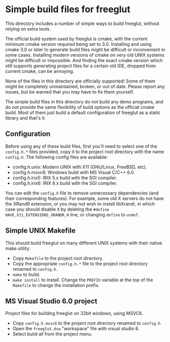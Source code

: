 Simple build files for freeglut
===============================
This directory includes a number of simple ways to build freeglut, without
relying on extra tools.

The official build system used by freeglut is cmake, with the current minimum
cmake version required being set to 3.0. Installing and using cmake 3.0 or later
to generate build files might be difficult or inconvenient in some cases.
Installing modern versions of cmake on very old UNIX systems might be difficult
or impossible. And finding the exact cmake version which still supports
generating project files for a certain old IDE, dropped from current cmake, can
be annoying.

None of the files in this directory are officially supported! Some of them might
be completely unmaintained, broken, or out of date. Please report any issues,
but be warned that you may have to fix them yourself.

The simple build files in this directory do not build any demo programs, and do
not provide the same flexibility of build options as the official cmake build.
Most of them just build a default configuration of freeglut as a static library
and that's it.

Configuration
-------------
Before using any of these build files, first you'll need to select one of the
`config.h.*` files provided, copy it to the project root directory with the name
`config.h`. The following config files are available:

  - config.h.unix: Modern UNIX with X11 (GNU/Linux, FreeBSD, etc).
  - config.h.msvc6: Windows build with MS Visual C/C++ 6.0.
  - config.h.irix5: IRIX 5.x build with the SGI compiler.
  - config.h.irix6: IRIX 6.x build with the SGI compiler.

You can edit the `config.h` file to remove unnecessary dependencies (and their
corresponding features). For example, some old X servers do not have the XRandR
extension, or you may not wish to install libXrandr, in which case you should
disable it by deleting the `#define HAVE_X11_EXTENSIONS_XRANDR_H` line, or
changing `define` to `undef`.

Simple UNIX Makefile
--------------------
This should build freeglut on many different UNIX systems with their native
make utility.

  - Copy `Makefile` to the project root directory.
  - Copy the appropriate `config.h.*` file to the project root directory renamed
    to `config.h`.
  - `make` to build.
  - `make install` to install. Change the `PREFIX` variable at the top of the
    `Makefile` to change the installation prefix.

MS Visual Studio 6.0 project
----------------------------
Project files for building freeglut on 32bit windows, using MSVC6.

  - Copy `config.h.msvc6` to the project root directory renamed to `config.h`.
  - Open the `freeglut.dsw` "workspace" file with visual studio 6.
  - Select build all from the project menu.
